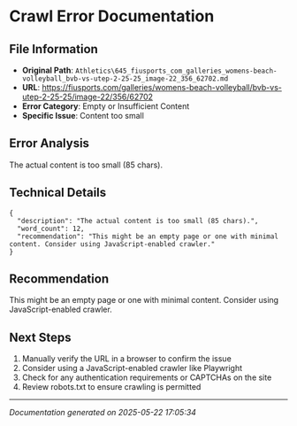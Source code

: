 # Crawl Error Documentation

## File Information
- **Original Path**: `Athletics\645_fiusports_com_galleries_womens-beach-volleyball_bvb-vs-utep-2-25-25_image-22_356_62702.md`
- **URL**: https://fiusports.com/galleries/womens-beach-volleyball/bvb-vs-utep-2-25-25/image-22/356/62702
- **Error Category**: Empty or Insufficient Content
- **Specific Issue**: Content too small

## Error Analysis
The actual content is too small (85 chars).

## Technical Details
```
{
  "description": "The actual content is too small (85 chars).",
  "word_count": 12,
  "recommendation": "This might be an empty page or one with minimal content. Consider using JavaScript-enabled crawler."
}
```

## Recommendation
This might be an empty page or one with minimal content. Consider using JavaScript-enabled crawler.

## Next Steps
1. Manually verify the URL in a browser to confirm the issue
2. Consider using a JavaScript-enabled crawler like Playwright
3. Check for any authentication requirements or CAPTCHAs on the site
4. Review robots.txt to ensure crawling is permitted

---
*Documentation generated on 2025-05-22 17:05:34*
